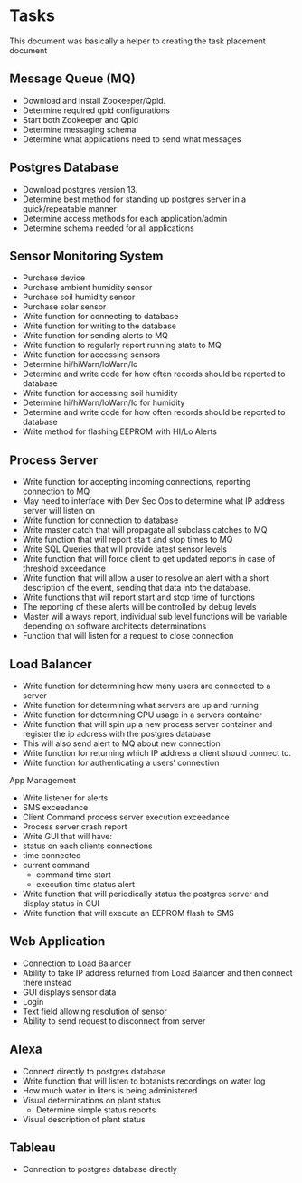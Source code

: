 # Tasks
This document was basically a helper to creating the task placement document

## Message Queue (MQ)
-	Download and install Zookeeper/Qpid.
-	Determine required qpid configurations
-	Start both Zookeeper and Qpid
-	Determine messaging schema
-	Determine what applications need to send what messages

## Postgres Database
-	Download postgres version 13.
-	Determine best method for standing up postgres server in a quick/repeatable manner
-	Determine access methods for each application/admin
-	Determine schema needed for all applications

## Sensor Monitoring System
-	Purchase device
-	Purchase ambient humidity sensor
-	Purchase soil humidity sensor
-	Purchase solar sensor
-	Write function for connecting to database
-	Write function for writing to the database
-	Write function for sending alerts to MQ
-	Write function to regularly report running state to MQ
-	Write function for accessing sensors
  - Determine hi/hiWarn/loWarn/lo
  - Determine and write code for how often records should be reported to database
-	Write function for accessing soil humidity
  - Determine hi/hiWarn/loWarn/lo for humidity
  - Determine and write code for how often records should be reported to database
-	Write method for flashing EEPROM with HI/Lo Alerts

## Process Server
-	Write function for accepting incoming connections, reporting connection to MQ
  - May need to interface with Dev Sec Ops to determine what IP address server will listen on
-	Write function for connection to database
-	Write master catch that will propagate all subclass catches to MQ
-	Write function that will report start and stop times to MQ
-	Write SQL Queries that will provide latest sensor levels
-	Write function that will force client to get updated reports in case of threshold exceedance
-	Write function that will allow a user to resolve an alert with a short description of the event, sending that data into the database.
-	Write functions that will report start and stop time of functions
  - The reporting of these alerts will be controlled by debug levels
  - Master will always report, individual sub level functions will be variable depending on software architects determinations
-	Function that will listen for a request to close connection

## Load Balancer
-	Write function for determining how many users are connected to a server
-	Write function for determining what servers are up and running
-	Write function for determining CPU usage in a servers container
-	Write function that will spin up a new process server container and register the ip address with the postgres database
  - This will also send alert to MQ about new connection
-	Write function for returning which IP address a client should connect to.
-	Write function for authenticating a users’ connection

App Management
-	Write listener for alerts
  - SMS exceedance
  - Client Command process server execution exceedance
  - Process server crash report
-	Write GUI that will have:
  - status on each clients connections
  - time connected
  - current command
    - command time start
    - execution time status alert
-	Write function that will periodically status the postgres server and display status in GUI
-	Write function that will execute an EEPROM flash to SMS

## Web Application
-	Connection to Load Balancer
-	Ability to take IP address returned from Load Balancer and then connect there instead
-	GUI displays sensor data
-	Login
-	Text field allowing resolution of sensor
-	Ability to send request to disconnect from server

## Alexa
-	Connect directly to postgres database
-	Write function that will listen to botanists recordings on water log
  - How much water in liters is being administered
  - Visual determinations on plant status
    - Determine simple status reports
  - Visual description of plant status

## Tableau
-	Connection to postgres database directly
